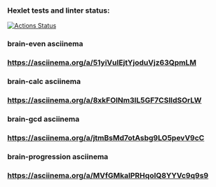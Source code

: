 ### Hexlet tests and linter status:
[![Actions Status](https://github.com/Timur-Latypov/python-project-49/workflows/hexlet-check/badge.svg)](https://github.com/Timur-Latypov/python-project-49/actions)

### brain-even asciinema
### https://asciinema.org/a/51yiVuIEjtYjoduVjz63QpmLM

### brain-calc asciinema
### https://asciinema.org/a/8xkFOINm3lL5GF7CSlIdSOrLW

### brain-gcd asciinema
### https://asciinema.org/a/jtmBsMd7otAsbg9LO5pevV9cC

### brain-progression asciinema
### https://asciinema.org/a/MVfGMkaIPRHqoIQ8YYVc9q9s9